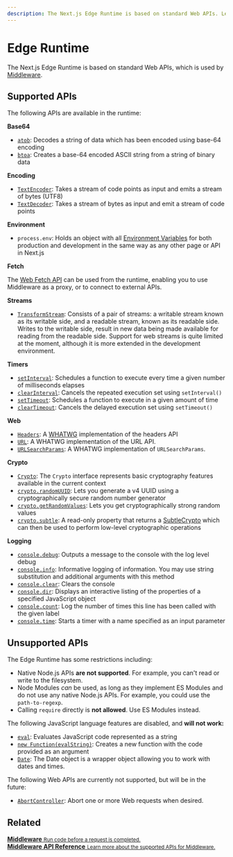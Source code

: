```yaml
---
description: The Next.js Edge Runtime is based on standard Web APIs. Learn more about the supported APIs available.
---
```


# Edge Runtime

The Next.js Edge Runtime is based on standard Web APIs, which is used by [Middleware](/docs/middleware.md).

## Supported APIs

The following APIs are available in the runtime:

**Base64**

- [`atob`](https://developer.mozilla.org/en-US/docs/Web/API/atob): Decodes a string of data which has been encoded using base-64 encoding
- [`btoa`](https://developer.mozilla.org/en-US/docs/Web/API/btoa): Creates a base-64 encoded ASCII string from a string of binary data

**Encoding**

- [`TextEncoder`](https://developer.mozilla.org/en-US/docs/Web/API/TextEncoder): Takes a stream of code points as input and emits a stream of bytes (UTF8)
- [`TextDecoder`](https://developer.mozilla.org/en-US/docs/Web/API/TextDecoder): Takes a stream of bytes as input and emit a stream of code points

**Environment**

- `process.env`: Holds an object with all [Environment Variables](/docs/basic-features/environment-variables.md) for both production and development in the same way as any other page or API in Next.js

**Fetch**

The [Web Fetch API](https://developer.mozilla.org/en-US/docs/Web/API/Fetch_API) can be used from the runtime, enabling you to use Middleware as a proxy, or to connect to external APIs.

**Streams**

- [`TransformStream`](https://developer.mozilla.org/en-US/docs/Web/API/TransformStream): Consists of a pair of streams: a writable stream known as its writable side, and a readable stream, known as its readable side. Writes to the writable side, result in new data being made available for reading from the readable side. Support for web streams is quite limited at the moment, although it is more extended in the development environment.

**Timers**

- [`setInterval`](https://developer.mozilla.org/en-US/docs/Web/API/setInterval): Schedules a function to execute every time a given number of milliseconds elapses
- [`clearInterval`](https://developer.mozilla.org/en-US/docs/Web/API/clearInterval): Cancels the repeated execution set using `setInterval()`
- [`setTimeout`](https://developer.mozilla.org/en-US/docs/Web/API/setTimeout): Schedules a function to execute in a given amount of time
- [`clearTimeout`](https://developer.mozilla.org/en-US/docs/Web/API/clearTimeout): Cancels the delayed execution set using `setTimeout()`

**Web**

- [`Headers`](https://developer.mozilla.org/en-US/docs/Web/API/Headers): A [WHATWG](https://whatwg.org/) implementation of the headers API
- [`URL`](https://developer.mozilla.org/en-US/docs/Web/API/URL): A WHATWG implementation of the URL API.
- [`URLSearchParams`](https://developer.mozilla.org/en-US/docs/Web/API/URLSearchParams): A WHATWG implementation of `URLSearchParams`.

**Crypto**

- [`Crypto`](https://developer.mozilla.org/en-US/docs/Web/API/Crypto): The `Crypto` interface represents basic cryptography features available in the current context
- [`crypto.randomUUID`](https://developer.mozilla.org/en-US/docs/Web/API/Crypto/randomUUID): Lets you generate a v4 UUID using a cryptographically secure random number generator
- [`crypto.getRandomValues`](https://developer.mozilla.org/en-US/docs/Web/API/Crypto/getRandomValues): Lets you get cryptographically strong random values
- [`crypto.subtle`](https://developer.mozilla.org/en-US/docs/Web/API/Crypto/subtle): A read-only property that returns a [SubtleCrypto](https://developer.mozilla.org/en-US/docs/Web/API/SubtleCrypto) which can then be used to perform low-level cryptographic operations

**Logging**

- [`console.debug`](https://developer.mozilla.org/en-US/docs/Web/API/console/debug): Outputs a message to the console with the log level debug
- [`console.info`](https://developer.mozilla.org/en-US/docs/Web/API/console/info): Informative logging of information. You may use string substitution and additional arguments with this method
- [`console.clear`](https://developer.mozilla.org/en-US/docs/Web/API/console/clear): Clears the console
- [`console.dir`](https://developer.mozilla.org/en-US/docs/Web/API/console/dir): Displays an interactive listing of the properties of a specified JavaScript object
- [`console.count`](https://developer.mozilla.org/en-US/docs/Web/API/console/count): Log the number of times this line has been called with the given label
- [`console.time`](https://developer.mozilla.org/en-US/docs/Web/API/console/time): Starts a timer with a name specified as an input parameter

## Unsupported APIs

The Edge Runtime has some restrictions including:

- Native Node.js APIs **are not supported**. For example, you can't read or write to the filesystem.
- Node Modules _can_ be used, as long as they implement ES Modules and do not use any native Node.js APIs. For example, you could use the `path-to-regexp`.
- Calling `require` directly is **not allowed**. Use ES Modules instead.

The following JavaScript language features are disabled, and **will not work:**

- [`eval`](https://developer.mozilla.org/en-US/docs/Web/JavaScript/Reference/Global_Objects/eval): Evaluates JavaScript code represented as a string
- [`new Function(evalString)`](https://developer.mozilla.org/en-US/docs/Web/JavaScript/Reference/Global_Objects/Function): Creates a new function with the code provided as an argument
- [`Date`](https://developer.mozilla.org/en-US/docs/Web/JavaScript/Reference/Global_Objects/Date): The Date object is a wrapper object allowing you to work with dates and times.

The following Web APIs are currently not supported, but will be in the future:

- [`AbortController`](https://developer.mozilla.org/en-US/docs/Web/API/AbortController): Abort one or more Web requests when desired.

## Related

<div class="card">
  <a href="/docs/middleware.md">
    <b>Middleware</b>
    <small>Run code before a request is completed.</small>
  </a>
</div>

<div class="card">
  <a href="/docs/api-reference/next/server.md">
    <b>Middleware API Reference</b>
    <small>Learn more about the supported APIs for Middleware.</small>
  </a>
</div>
